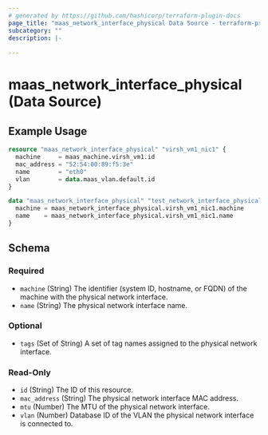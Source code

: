```yaml
---
# generated by https://github.com/hashicorp/terraform-plugin-docs
page_title: "maas_network_interface_physical Data Source - terraform-provider-maas"
subcategory: ""
description: |-
  
---
```


# maas_network_interface_physical (Data Source)



## Example Usage

```terraform
resource "maas_network_interface_physical" "virsh_vm1_nic1" {
  machine     = maas_machine.virsh_vm1.id
  mac_address = "52:54:00:89:f5:3e"
  name        = "eth0"
  vlan        = data.maas_vlan.default.id
}

data "maas_network_interface_physical" "test_network_interface_physical" {
  machine = maas_network_interface_physical.virsh_vm1_nic1.machine
  name    = maas_network_interface_physical.virsh_vm1_nic1.name
}
```

<!-- schema generated by tfplugindocs -->
## Schema

### Required

- `machine` (String) The identifier (system ID, hostname, or FQDN) of the machine with the physical network interface.
- `name` (String) The physical network interface name.

### Optional

- `tags` (Set of String) A set of tag names assigned to the physical network interface.

### Read-Only

- `id` (String) The ID of this resource.
- `mac_address` (String) The physical network interface MAC address.
- `mtu` (Number) The MTU of the physical network interface.
- `vlan` (Number) Database ID of the VLAN the physical network interface is connected to.
